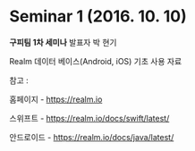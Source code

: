 Seminar 1 (2016. 10. 10)
========================

<b>구피팀 1차 세미나</b> 
발표자 박 현기

Realm 데이터 베이스(Android, iOS)
기초 사용 자료

참고 :

홈페이지 - https://realm.io

스위프트 - https://realm.io/docs/swift/latest/

안드로이드 - https://realm.io/docs/java/latest/



